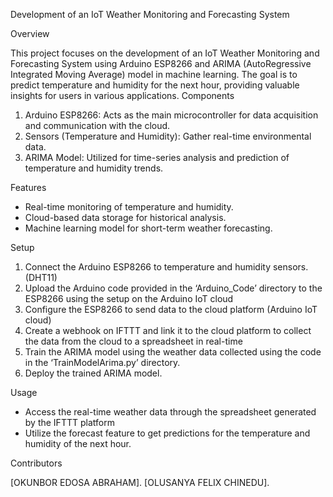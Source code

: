 Development of an IoT Weather Monitoring and Forecasting System

Overview

This project focuses on the development of an IoT Weather Monitoring and Forecasting System using Arduino ESP8266 and ARIMA (AutoRegressive Integrated Moving Average) model in machine learning. The goal is to predict temperature and humidity for the next hour, providing valuable insights for users in various applications.
Components
1. Arduino ESP8266: Acts as the main microcontroller for data acquisition and communication with the cloud.
2. Sensors (Temperature and Humidity): Gather real-time environmental data.
3. ARIMA Model: Utilized for time-series analysis and prediction of temperature and humidity trends.
   
Features
- Real-time monitoring of temperature and humidity.
- Cloud-based data storage for historical analysis.
- Machine learning model for short-term weather forecasting.
  
Setup

1. Connect the Arduino ESP8266 to temperature and humidity sensors. (DHT11)
2. Upload the Arduino code provided in the ‘Arduino_Code’ directory to the ESP8266 using the setup on the Arduino IoT cloud
4. Configure the ESP8266 to send data to the cloud platform (Arduino IoT cloud)
4. Create a webhook on IFTTT and link it to the cloud platform to collect the data from the cloud to a spreadsheet in real-time
5. Train the ARIMA model using the weather data collected using the code in the ‘TrainModelArima.py’ directory.
6. Deploy the trained ARIMA model.
   
Usage

- Access the real-time weather data through the spreadsheet generated by the IFTTT platform 
- Utilize the forecast feature to get predictions for the temperature and humidity of the next hour.

Contributors

[OKUNBOR EDOSA ABRAHAM].
[OLUSANYA FELIX CHINEDU].
